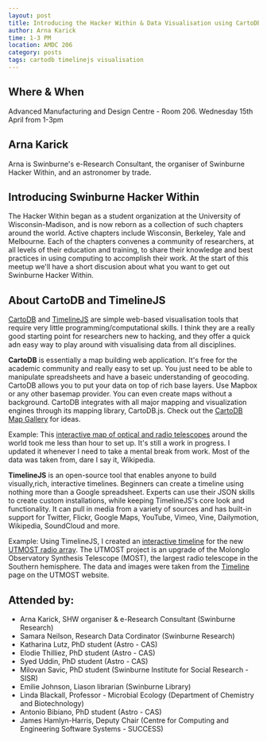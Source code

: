 ```yaml
---
layout: post
title: Introducing the Hacker Within & Data Visualisation using CartoDB and TimelineJS
author: Arna Karick
time: 1-3 PM
location: AMDC 206
category: posts
tags: cartodb timelinejs visualisation
---
```


## Where & When

Advanced Manufacturing and Design Centre - Room 206. Wednesday 15th April from 1-3pm

## Arna Karick 

Arna is Swinburne's e-Research Consultant, the organiser of Swinburne Hacker Within, and an astronomer by trade. 

## Introducing Swinburne Hacker Within 

The Hacker Within began as a student organization at the University of Wisconsin-Madison, and is now reborn as a collection of such chapters around the world. Active chapters include Wisconsin, Berkeley, Yale and Melbourne. Each of the chapters convenes a community of researchers, at all levels of their education and training, to share their knowledge and best practices in using computing to accomplish their work. At the start of this meetup we'll have a short discusion about what you want to get out Swinburne Hacker Within.

## About CartoDB and TimelineJS

<a href="http://cartodb.com">CartoDB</a> and <a href="http://timeline.knightlab.com">TimelineJS</a> are simple web-based visualisation tools that require very little programming/computational skills. I think they are a really good starting point for researchers new to hacking, and they offer a quick adn easy way to play around with visualising data from all disciplines.

**CartoDB** is essentially a map building web application. It's free for the academic community and really easy to set up. You just need to be able to manipulate spreadsheets and have a baseic understanding of geocoding. CartoDB allows you to put your data on top of rich base layers. Use Mapbox or any other basemap provider. You can even create maps without a background. CartoDB integrates with all major mapping and visualization engines through its mapping library, CartoDB.js.  Check out the <a href="http://cartodb.com/gallery/">CartoDB Map Gallery</a> for ideas. 

Example: This <a href="http://drarnakarick.cartodb.com/viz/9eefe1ba-179b-11e4-af10-0e10bcd91c2b/public_map?title=true&description=true&search=false&shareable=true&cartodb_logo=true&layer_selector=false&legends=true&scrollwheel=true&fullscreen=true&sublayer_options=1&sql=&zoom=2&center_lat=25.77189348043032&center_lon=0"> interactive map of optical and radio telescopes</a> around the world took me less than hour to set up. It's still a work in progress. I updated it whenever I need to take a mental break from work. Most of the data was taken from, dare I say it, Wikipedia.

**TimelineJS** is an open-source tool that enables anyone to build visually,rich, interactive timelines. Beginners can create a timeline using nothing more than a Google spreadsheet. Experts can use their JSON skills to create custom installations, while keeping TimelineJS's core look and functionality. It can pull in media from a variety of sources and has built-in support for Twitter, Flickr, Google Maps, YouTube, Vimeo, Vine, Dailymotion, Wikipedia, SoundCloud and more.

Example: Using TimelineJS, I created an  <a href="http://cdn.knightlab.com/libs/timeline/latest/embed/index.html?source=1Ew3qdqfPaDemmBy0zsdyBlL0QFCulJKqL_4Kea_AMWw&font=Bevan-PotanoSans&maptype=toner&lang=en&start_zoom_adjust=2&height=650"> interactive timeline</a> for the new <a href="http://astronomy.swin.edu.au/research/utmost">UTMOST radio array</a>. The UTMOST project is an upgrade of the Molonglo Observatory Synthesis Telescope (MOST), the largest radio telescope in the Southern hemisphere. The data and images were taken from the <a href="http://astronomy.swin.edu.au/research/utmost/?page_id=312">Timeline</a> page on the UTMOST website. 


## Attended by:
<ul>
<li>Arna Karick, SHW organiser &amp; e-Research Consultant (Swinburne Research)</li>
<li>Samara Neilson, Research Data Cordinator (Swinburne Research)</li>
<li>Katharina Lutz, PhD student (Astro - CAS)</li>
<li>Elodie Thilliez, PhD student (Astro - CAS)</li>
<li>Syed Uddin, PhD student (Astro - CAS)</li>
<li>Milovan Savic, PhD student (Swinburne Institute for Social Research - SISR)</li>
<li>Emilie Johnson, Liason librarian (Swinburne Library)</li>
<li>Linda Blackall, Professor - Microbial Ecology (Department of Chemistry and Biotechnology)</li>
<li>Antonio Bibiano, PhD student (Astro - CAS)</li>
<li>James Hamlyn-Harris, Deputy Chair (Centre for Computing and Engineering Software Systems - SUCCESS)</li>
</ul>
